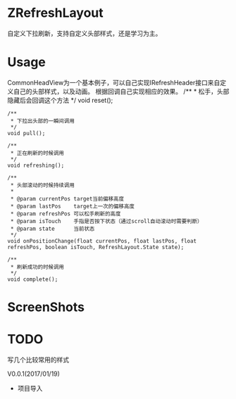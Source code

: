 # ZRefreshLayout
自定义下拉刷新，支持自定义头部样式，还是学习为主。

# Usage
CommonHeadView为一个基本例子，可以自己实现IRefreshHeader接口来自定义自己的头部样式，以及动画。
根据回调自己实现相应的效果。
    /**
     * 松手，头部隐藏后会回调这个方法
     */
    void reset();

    /**
     * 下拉出头部的一瞬间调用
     */
    void pull();

    /**
     * 正在刷新的时候调用
     */
    void refreshing();

    /**
     * 头部滚动的时候持续调用
     *
     * @param currentPos target当前偏移高度
     * @param lastPos    target上一次的偏移高度
     * @param refreshPos 可以松手刷新的高度
     * @param isTouch    手指是否按下状态（通过scroll自动滚动时需要判断）
     * @param state      当前状态
     */
    void onPositionChange(float currentPos, float lastPos, float refreshPos, boolean isTouch, RefreshLayout.State state);

    /**
     * 刷新成功的时候调用
     */
    void complete();

# ScreenShots

# TODO
写几个比较常用的样式




V0.0.1(2017/01/19)
- 项目导入
